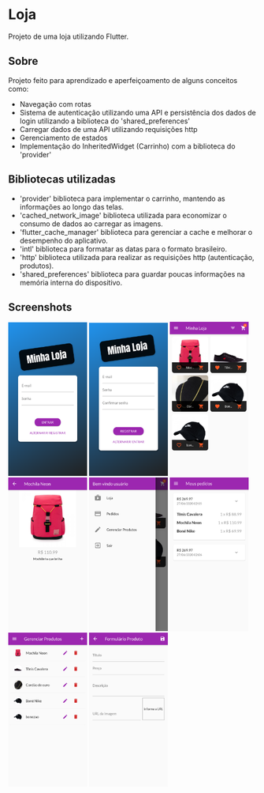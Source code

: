 # Loja

Projeto de uma loja utilizando Flutter.

## Sobre

Projeto feito para aprendizado e aperfeiçoamento de alguns conceitos como:
- Navegação com rotas
- Sistema de autenticação utilizando uma API e persistência dos dados de login utilizando a biblioteca do 'shared_preferences'
- Carregar dados de uma API utilizando requisições http
- Gerenciamento de estados
- Implementação do InheritedWidget (Carrinho) com a biblioteca do 'provider'

## Bibliotecas utilizadas

- 'provider' biblioteca para implementar o carrinho, mantendo as informações ao longo das telas.
- 'cached_network_image' biblioteca utilizada para economizar o consumo de dados ao carregar as imagens.
- 'flutter_cache_manager' biblioteca para gerenciar a cache e melhorar o desempenho do aplicativo.
- 'intl' biblioteca para formatar as datas para o formato brasileiro.
- 'http' biblioteca utilizada para realizar as requisições http (autenticação, produtos).
- 'shared_preferences' biblioteca para guardar poucas informações na memória interna do dispositivo.

## Screenshots

<p float="left">
  <img src="screenshots/screenshot1.png" width="160" />
  <img src="screenshots/screenshot2.png" width="160" />
  <img src="screenshots/screenshot3.png" width="160" />
  <img src="screenshots/screenshot4.png" width="160" />
  <img src="screenshots/screenshot5.png" width="160" />
  <img src="screenshots/screenshot6.png" width="160" />
  <img src="screenshots/screenshot7.png" width="160" />
  <img src="screenshots/screenshot8.png" width="160" />
</p>